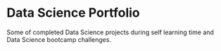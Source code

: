 # Data Science Portfolio
Some of completed Data Science projects during self learning time and Data Science bootcamp challenges.
